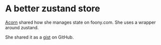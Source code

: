 # A better zustand store

[Acorn] shared how she manages state on foony.com. She uses a wrapper around zustand.

She shared it as a [gist] on GitHub.

[gist]: https://gist.github.com/acorn1010/9f4621d3dfc33052ffd84f6c2a06d4d6
[Acorn]: 59